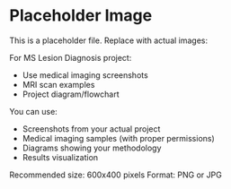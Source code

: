 # Placeholder Image

This is a placeholder file. Replace with actual images:

For MS Lesion Diagnosis project:
- Use medical imaging screenshots
- MRI scan examples
- Project diagram/flowchart

You can use:
- Screenshots from your actual project
- Medical imaging samples (with proper permissions)
- Diagrams showing your methodology
- Results visualization

Recommended size: 600x400 pixels
Format: PNG or JPG
